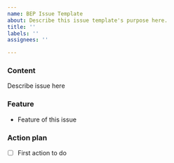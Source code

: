 ```yaml
---
name: BEP Issue Template
about: Describe this issue template's purpose here.
title: ''
labels: ''
assignees: ''

---
```


### Content
Describe issue here

### Feature
- Feature of this issue

### Action plan
- [ ] First action to do

